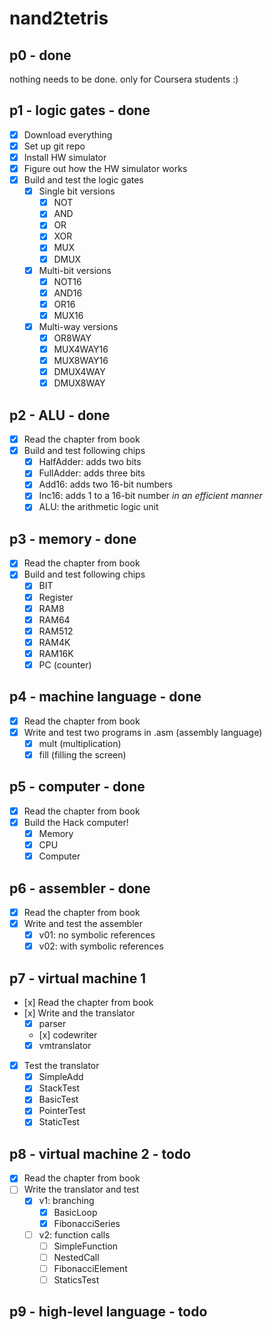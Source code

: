 # nand2tetris

## p0 - done

nothing needs to be done. only for Coursera students :)

## p1 - logic gates - done

- [x] Download everything
- [x] Set up git repo
- [x] Install HW simulator
- [x] Figure out how the HW simulator works
- [x] Build and test the logic gates
  - [x] Single bit versions
    - [x] NOT
    - [x] AND
    - [x] OR
    - [x] XOR
    - [x] MUX
    - [x] DMUX
  - [x] Multi-bit versions
    - [x] NOT16
    - [x] AND16
    - [x] OR16
    - [x] MUX16
  - [x] Multi-way versions
    - [x] OR8WAY
    - [x] MUX4WAY16
    - [x] MUX8WAY16
    - [x] DMUX4WAY
    - [x] DMUX8WAY

## p2 - ALU - done

- [x] Read the chapter from book
- [x] Build and test following chips
  - [x] HalfAdder: adds two bits
  - [x] FullAdder: adds three bits
  - [x] Add16: adds two 16-bit numbers
  - [x] Inc16: adds 1 to a 16-bit number *in an efficient manner*
  - [x] ALU: the arithmetic logic unit

## p3 - memory - done

- [x] Read the chapter from book
- [x] Build and test following chips
  - [x] BIT
  - [x] Register
  - [x] RAM8
  - [x] RAM64
  - [x] RAM512
  - [x] RAM4K
  - [x] RAM16K
  - [x] PC (counter)

## p4 - machine language - done

- [x] Read the chapter from book
- [x] Write and test two programs in .asm (assembly language)
  - [x] mult (multiplication)
  - [x] fill (filling the screen)

## p5 - computer - done

- [x] Read the chapter from book
- [x] Build the Hack computer!
  - [x] Memory
  - [x] CPU
  - [x] Computer

## p6 - assembler - done

- [x] Read the chapter from book
- [x] Write and test the assembler
  - [x] v01: no symbolic references
  - [x] v02: with symbolic references

## p7 - virtual machine 1

- [x] Read the chapter from book
- [x] Write and the translator
  - [x] parser
  - [x] codewriter
  - [x] vmtranslator
- [x] Test the translator
  - [x] SimpleAdd
  - [x] StackTest
  - [x] BasicTest
  - [x] PointerTest
  - [x] StaticTest

## p8 - virtual machine 2 - todo

- [x] Read the chapter from book
- [ ] Write the translator and test
  - [x] v1: branching
    - [x] BasicLoop
    - [x] FibonacciSeries
  - [ ] v2: function calls
    - [ ] SimpleFunction
    - [ ] NestedCall
    - [ ] FibonacciElement
    - [ ] StaticsTest

## p9 - high-level language - todo
